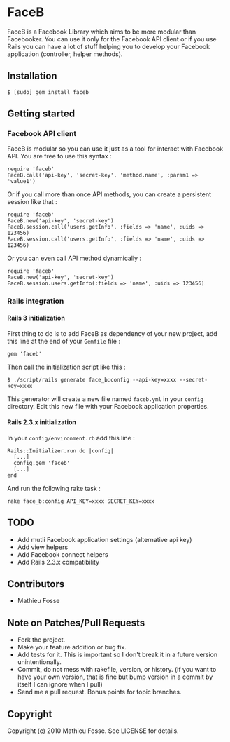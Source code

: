 # FaceB

FaceB is a Facebook Library which aims to be more modular than Facebooker. You can use it only for the Facebook API client or if you use Rails you can have a lot of stuff helping you to develop your Facebook application (controller, helper methods).

## Installation

    $ [sudo] gem install faceb

## Getting started

### Facebook API client

FaceB is modular so you can use it just as a tool for interact with Facebook API.
You are free to use this syntax :

    require 'faceb'
    FaceB.call('api-key', 'secret-key', 'method.name', :param1 => 'value1')

Or if you call more than once API methods, you can create a persistent session like that :

    require 'faceb'
    FaceB.new('api-key', 'secret-key')
    FaceB.session.call('users.getInfo', :fields => 'name', :uids => 123456)
    FaceB.session.call('users.getInfo', :fields => 'name', :uids => 123456)

Or you can even call API method dynamically :

    require 'faceb'
    FaceB.new('api-key', 'secret-key')
    FaceB.session.users.getInfo(:fields => 'name', :uids => 123456)


### Rails integration

#### Rails 3 initialization

First thing to do is to add FaceB as dependency of your new project, add this line at the end of your `Gemfile` file : 

    gem 'faceb'

Then call the initialization script like this :

    $ ./script/rails generate face_b:config --api-key=xxxx --secret-key=xxxx

This generator will create a new file named `faceb.yml` in your `config` directory.
Edit this new file with your Facebook application properties.


#### Rails 2.3.x initialization

In your `config/environment.rb` add this line : 

    Rails::Initializer.run do |config|
      [...]
      config.gem 'faceb'
      [...]
    end

And run the following rake task :

    rake face_b:config API_KEY=xxxx SECRET_KEY=xxxx



## TODO

- Add mutli Facebook application settings (alternative api key)
- Add view helpers
- Add Facebook connect helpers
- Add Rails 2.3.x compatibility

## Contributors

- Mathieu Fosse

## Note on Patches/Pull Requests
 
* Fork the project.
* Make your feature addition or bug fix.
* Add tests for it. This is important so I don't break it in a
  future version unintentionally.
* Commit, do not mess with rakefile, version, or history.
  (if you want to have your own version, that is fine but bump version in a commit by itself I can ignore when I pull)
* Send me a pull request. Bonus points for topic branches.

## Copyright

Copyright (c) 2010 Mathieu Fosse. See LICENSE for details.
